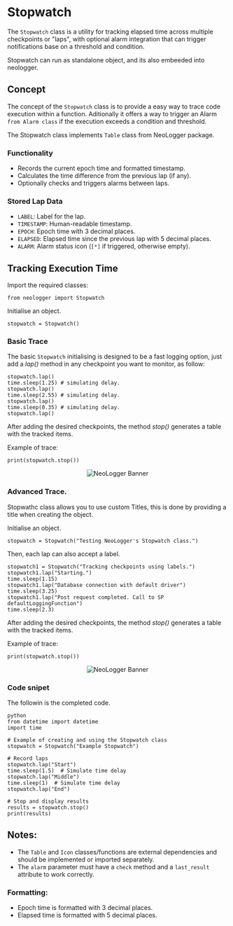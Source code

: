 
# Stopwatch

The `Stopwatch` class is a utility for tracking elapsed time across multiple checkpoints or "laps", with optional alarm integration that can trigger notifications base on a threshold and condition.

Stopwatch can run as standalone object, and its also embeeded into neologger.

## Concept

The concept of the `Stopwatch` class is to provide a easy way to trace code execution within a function. Aditionally it offers a way to trigger an Alarm `from Alarm class` if the execution exceeds a condition and threshold.

The Stopwatch class implements `Table` class from NeoLogger package.

### Functionality
  - Records the current epoch time and formatted timestamp.
  - Calculates the time difference from the previous lap (if any).
  - Optionally checks and triggers alarms between laps.

### Stored Lap Data
  - `LABEL`: Label for the lap.
  - `TIMESTAMP`: Human-readable timestamp.
  - `EPOCH`: Epoch time with 3 decimal places.
  - `ELAPSED`: Elapsed time since the previous lap with 5 decimal places.
  - `ALARM`: Alarm status icon (`[*]` if triggered, otherwise empty).

## Tracking Execution Time

Import the required classes:

```
from neologger import Stopwatch
```

Initialise an object.

```
stopwatch = Stopwatch()
```

### Basic Trace

The basic `Stopwatch` initialising is designed to be a fast logging option, just add a _lap()_ method in any checkpoint you want to monitor, as follow:

```
stopwatch.lap()
time.sleep(1.25) # simulating delay.
stopwatch.lap()
time.sleep(2.55) # simulating delay.
stopwatch.lap()
time.sleep(0.35) # simulating delay.
stopwatch.lap()
```

After adding the desired checkpoints, the method _stop()_ generates a table with the tracked items.

Example of trace:
```
print(stopwatch.stop())
```

<p align="center">
  <img src="imgs/stopwatch_1.png" alt="NeoLogger Banner">
</p>

### Advanced Trace.

Stopwathc class allows you to use custom Titles, this is done by providing a title when creating the object.

Initialise an object.

```
stopwatch = Stopwatch("Testing NeoLogger's Stopwatch class.")
```

Then, each lap can also accept a label.

```
stopwatch1 = Stopwatch("Tracking checkpoints using labels.")
stopwatch1.lap("Starting.")
time.sleep(1.15)
stopwatch1.lap("Database connection with default driver")
time.sleep(3.25)
stopwatch1.lap("Post request completed. Call to SP defaultLoggingFunction")
time.sleep(2.3)
```

After adding the desired checkpoints, the method _stop()_ generates a table with the tracked items.

Example of trace:
```
print(stopwatch.stop())
```

<p align="center">
  <img src="imgs/stopwatch_2.png" alt="NeoLogger Banner">
</p>

### Code snipet

The followin is the completed code.

```
python
from datetime import datetime
import time

# Example of creating and using the Stopwatch class
stopwatch = Stopwatch("Example Stopwatch")

# Record laps
stopwatch.lap("Start")
time.sleep(1.5)  # Simulate time delay
stopwatch.lap("Middle")
time.sleep(1)  # Simulate time delay
stopwatch.lap("End")

# Stop and display results
results = stopwatch.stop()
print(results)
```

## Notes:
- The `Table` and `Icon` classes/functions are external dependencies and should be implemented or imported separately.
- The `alarm` parameter must have a `check` method and a `last_result` attribute to work correctly.

### Formatting:
- Epoch time is formatted with 3 decimal places.
- Elapsed time is formatted with 5 decimal places.
